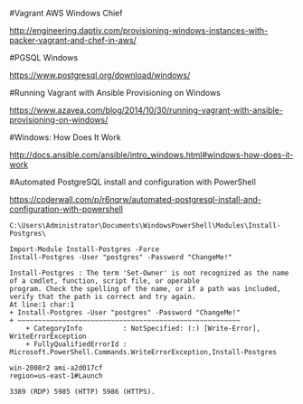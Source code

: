 
#Vagrant AWS Windows Chief

http://engineering.daptiv.com/provisioning-windows-instances-with-packer-vagrant-and-chef-in-aws/

#PGSQL Windows

https://www.postgresql.org/download/windows/

#Running Vagrant with Ansible Provisioning on Windows

https://www.azavea.com/blog/2014/10/30/running-vagrant-with-ansible-provisioning-on-windows/

#Windows: How Does It Work

http://docs.ansible.com/ansible/intro_windows.html#windows-how-does-it-work

#Automated PostgreSQL install and configuration with PowerShell

https://coderwall.com/p/r6nqrw/automated-postgresql-install-and-configuration-with-powershell

```
C:\Users\Administrator\Documents\WindowsPowerShell\Modules\Install-Postgres\

Import-Module Install-Postgres -Force
Install-Postgres -User "postgres" -Password "ChangeMe!"
```
```
Install-Postgres : The term 'Set-Owner' is not recognized as the name of a cmdlet, function, script file, or operable
program. Check the spelling of the name, or if a path was included, verify that the path is correct and try again.
At line:1 char:1
+ Install-Postgres -User "postgres" -Password "ChangeMe!"
+ ~~~~~~~~~~~~~~~~~~~~~~~~~~~~~~~~~~~~~~~~~~~~~~~~~~~~~~~
    + CategoryInfo          : NotSpecified: (:) [Write-Error], WriteErrorException
    + FullyQualifiedErrorId : Microsoft.PowerShell.Commands.WriteErrorException,Install-Postgres
```
```
win-2008r2 ami-a2d017cf 
region=us-east-1#Launch

3389 (RDP) 5985 (HTTP) 5986 (HTTPS).

```

